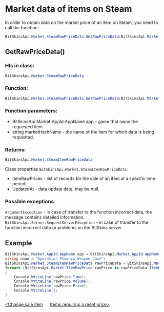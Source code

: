 ﻿# Market data of items on Steam

In order to obtain data on the market price of an item on Steam, you need to call the function:

```csharp
BitSkinsApi.Market.SteamRawPriceData.GetRawPriceData(BitSkinsApi.Market.AppId.AppName app, string marketHashName);
```

## GetRawPriceData()

### НIs in class:

```csharp
BitSkinsApi.Market.SteamRawPriceData
```

### Function:

```csharp
BitSkinsApi.Market.SteamRawPriceData.GetRawPriceData(BitSkinsApi.Market.AppId.AppName app, string marketHashName);
```

### Function parameters:

* BitSkinsApi.Market.AppId.AppName app - game that owns the requested item.
* string marketHashName - the name of the item for which data is being requested.

### Returns:

```csharp
BitSkinsApi.Market.SteamItemRawPriceData
```

Class properties ```BitSkinsApi.Market.SteamItemRawPriceData```:
* ItemRawPrices - list of records for the sale of an item at a specific time period.
* UpdatedAt - data update date, may be null.

### Possible exceptions
```ArgumentException``` - in case of transfer to the function incorrect data, the message contains detailed information.
\
```BitSkinsApi.Server.RequestServerException``` - in case of transfer to the function incorrect data or problems on the BitSkins server.

## Example

```csharp
BitSkinsApi.Market.AppId.AppName app = BitSkinsApi.Market.AppId.AppName.CounterStrikGlobalOffensive;
string name = "Operation Phoenix Weapon Case";
BitSkinsApi.Market.SteamItemRawPriceData rawPriceData = BitSkinsApi.Market.SteamRawPriceData.GetRawPriceData(app, name);
foreach (BitSkinsApi.Market.ItemRawPrice rawPrice in rawPriceData.ItemRawPrices)
{
    Console.WriteLine(rawPrice.Time);
    Console.WriteLine(rawPrice.Volume);
    Console.WriteLine(rawPrice.Price);
    Console.WriteLine();
}
```

[<Change sale item](https://github.com/dmitrydnl/BitSkinsApi/blob/master/docs/eng/market/modify_sale.md) &nbsp;&nbsp;&nbsp;&nbsp; [Items requiring a reset price>](https://github.com/dmitrydnl/BitSkinsApi/blob/master/docs/eng/market/reset_price_items.md)